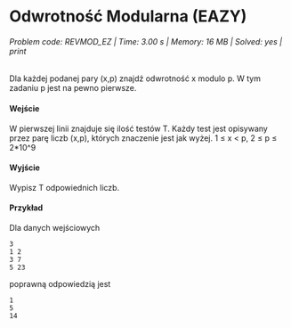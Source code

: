 # Odwrotność Modularna (EAZY)
###### Problem code: REVMOD_EZ \| Time: 3.00 s \| Memory: 16 MB \| Solved: yes \| print

Dla każdej podanej pary (x,p) znajdź odwrotność x modulo p. W tym zadaniu p jest na pewno pierwsze.

#### Wejście
W pierwszej linii znajduje się ilość testów T. Każdy test jest opisywany przez parę liczb (x,p), których znaczenie jest jak wyżej. 1 ≤ x < p, 2 ≤ p ≤ 2*10^9

#### Wyjście
Wypisz T odpowiednich liczb.

#### Przykład
Dla danych wejściowych

```
3
1 2
3 7
5 23
```
poprawną odpowiedzią jest
```
1
5
14
```
